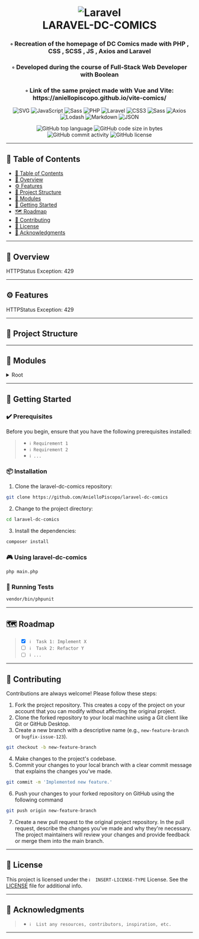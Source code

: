<div align="center">
<h1 align="center">
<img src="https://img.shields.io/badge/Laravel-777BB4.svg?style&logo=Laravel&logoColor=white" alt="Laravel" />
<br>LARAVEL-DC-COMICS
</h1>
<h3>◦ Recreation of the homepage of DC Comics made with PHP , CSS , SCSS , JS , Axios and Laravel</h3>
<h3>◦ Developed during the course of Full-Stack Web Developer with Boolean</h3>
<h3>◦ Link of the same project made with Vue and Vite: https://aniellopiscopo.github.io/vite-comics/</h3>

<p align="center">
<img src="https://img.shields.io/badge/SVG-FFB13B.svg?style&logo=SVG&logoColor=black" alt="SVG" />
<img src="https://img.shields.io/badge/JavaScript-F7DF1E.svg?style&logo=JavaScript&logoColor=black" alt="JavaScript" />
<img src="https://img.shields.io/badge/Sass-CC6699.svg?style&logo=Sass&logoColor=white" alt="Sass" />
<img src="https://img.shields.io/badge/PHP-777BB4.svg?style&logo=PHP&logoColor=white" alt="PHP" />
<img src="https://img.shields.io/badge/Laravel-777BB4.svg?style&logo=Laravel&logoColor=white" alt="Laravel" />
<img src="https://img.shields.io/badge/CSS3-E34F26.svg?style&logo=CSS3&logoColor=white" alt="CSS3" />
<img src="https://img.shields.io/badge/Sass-CC6699.svg?style&logo=Sass&logoColor=white" alt="Sass" />

<img src="https://img.shields.io/badge/Axios-5A29E4.svg?style&logo=Axios&logoColor=white" alt="Axios" />
<img src="https://img.shields.io/badge/Lodash-3492FF.svg?style&logo=Lodash&logoColor=white" alt="Lodash" />
<img src="https://img.shields.io/badge/Markdown-000000.svg?style&logo=Markdown&logoColor=white" alt="Markdown" />
<img src="https://img.shields.io/badge/JSON-000000.svg?style&logo=JSON&logoColor=white" alt="JSON" />
</p>
<img src="https://img.shields.io/github/languages/top/AnielloPiscopo/laravel-dc-comics?style&color=5D6D7E" alt="GitHub top language" />
<img src="https://img.shields.io/github/languages/code-size/AnielloPiscopo/laravel-dc-comics?style&color=5D6D7E" alt="GitHub code size in bytes" />
<img src="https://img.shields.io/github/commit-activity/m/AnielloPiscopo/laravel-dc-comics?style&color=5D6D7E" alt="GitHub commit activity" />
<img src="https://img.shields.io/github/license/AnielloPiscopo/laravel-dc-comics?style&color=5D6D7E" alt="GitHub license" />
</div>

---

## 📒 Table of Contents
- [📒 Table of Contents](#-table-of-contents)
- [📍 Overview](#-overview)
- [⚙️ Features](#-features)
- [📂 Project Structure](#project-structure)
- [🧩 Modules](#modules)
- [🚀 Getting Started](#-getting-started)
- [🗺 Roadmap](#-roadmap)
- [🤝 Contributing](#-contributing)
- [📄 License](#-license)
- [👏 Acknowledgments](#-acknowledgments)

---


## 📍 Overview

HTTPStatus Exception: 429

---

## ⚙️ Features

HTTPStatus Exception: 429

---


## 📂 Project Structure




---

## 🧩 Modules

<details closed><summary>Root</summary>

| File                                                                                                                                                                                                                           | Summary                   |
| ---                                                                                                                                                                                                                            | ---                       |
| [artisan](https://github.com/AnielloPiscopo/laravel-dc-comics/blob/main/artisan)                                                                                                                                               | HTTPStatus Exception: 429 |
| [vite.config.js](https://github.com/AnielloPiscopo/laravel-dc-comics/blob/main/vite.config.js)                                                                                                                                 | HTTPStatus Exception: 429 |
| [Kernel.php](https://github.com/AnielloPiscopo/laravel-dc-comics/blob/main/app\Console\Kernel.php)                                                                                                                             | HTTPStatus Exception: 429 |
| [Handler.php](https://github.com/AnielloPiscopo/laravel-dc-comics/blob/main/app\Exceptions\Handler.php)                                                                                                                        | HTTPStatus Exception: 429 |
| [Kernel.php](https://github.com/AnielloPiscopo/laravel-dc-comics/blob/main/app\Http\Kernel.php)                                                                                                                                | HTTPStatus Exception: 429 |
| [Controller.php](https://github.com/AnielloPiscopo/laravel-dc-comics/blob/main/app\Http\Controllers\Controller.php)                                                                                                            | HTTPStatus Exception: 429 |
| [ComicController.php](https://github.com/AnielloPiscopo/laravel-dc-comics/blob/main/app\Http\Controllers\Admin\ComicController.php)                                                                                            | HTTPStatus Exception: 429 |
| [ComicController.php](https://github.com/AnielloPiscopo/laravel-dc-comics/blob/main/app\Http\Controllers\Guest\ComicController.php)                                                                                            | HTTPStatus Exception: 429 |
| [Authenticate.php](https://github.com/AnielloPiscopo/laravel-dc-comics/blob/main/app\Http\Middleware\Authenticate.php)                                                                                                         | HTTPStatus Exception: 429 |
| [EncryptCookies.php](https://github.com/AnielloPiscopo/laravel-dc-comics/blob/main/app\Http\Middleware\EncryptCookies.php)                                                                                                     | HTTPStatus Exception: 429 |
| [PreventRequestsDuringMaintenance.php](https://github.com/AnielloPiscopo/laravel-dc-comics/blob/main/app\Http\Middleware\PreventRequestsDuringMaintenance.php)                                                                 | HTTPStatus Exception: 429 |
| [RedirectIfAuthenticated.php](https://github.com/AnielloPiscopo/laravel-dc-comics/blob/main/app\Http\Middleware\RedirectIfAuthenticated.php)                                                                                   | HTTPStatus Exception: 429 |
| [TrimStrings.php](https://github.com/AnielloPiscopo/laravel-dc-comics/blob/main/app\Http\Middleware\TrimStrings.php)                                                                                                           | HTTPStatus Exception: 429 |
| [TrustHosts.php](https://github.com/AnielloPiscopo/laravel-dc-comics/blob/main/app\Http\Middleware\TrustHosts.php)                                                                                                             | HTTPStatus Exception: 429 |
| [TrustProxies.php](https://github.com/AnielloPiscopo/laravel-dc-comics/blob/main/app\Http\Middleware\TrustProxies.php)                                                                                                         | HTTPStatus Exception: 429 |
| [ValidateSignature.php](https://github.com/AnielloPiscopo/laravel-dc-comics/blob/main/app\Http\Middleware\ValidateSignature.php)                                                                                               | HTTPStatus Exception: 429 |
| [VerifyCsrfToken.php](https://github.com/AnielloPiscopo/laravel-dc-comics/blob/main/app\Http\Middleware\VerifyCsrfToken.php)                                                                                                   | HTTPStatus Exception: 429 |
| [Comic.php](https://github.com/AnielloPiscopo/laravel-dc-comics/blob/main/app\Models\Comic.php)                                                                                                                                | HTTPStatus Exception: 429 |
| [User.php](https://github.com/AnielloPiscopo/laravel-dc-comics/blob/main/app\Models\User.php)                                                                                                                                  | HTTPStatus Exception: 429 |
| [AppServiceProvider.php](https://github.com/AnielloPiscopo/laravel-dc-comics/blob/main/app\Providers\AppServiceProvider.php)                                                                                                   | HTTPStatus Exception: 429 |
| [AuthServiceProvider.php](https://github.com/AnielloPiscopo/laravel-dc-comics/blob/main/app\Providers\AuthServiceProvider.php)                                                                                                 | HTTPStatus Exception: 429 |
| [BroadcastServiceProvider.php](https://github.com/AnielloPiscopo/laravel-dc-comics/blob/main/app\Providers\BroadcastServiceProvider.php)                                                                                       | HTTPStatus Exception: 429 |
| [EventServiceProvider.php](https://github.com/AnielloPiscopo/laravel-dc-comics/blob/main/app\Providers\EventServiceProvider.php)                                                                                               | HTTPStatus Exception: 429 |
| [RouteServiceProvider.php](https://github.com/AnielloPiscopo/laravel-dc-comics/blob/main/app\Providers\RouteServiceProvider.php)                                                                                               | HTTPStatus Exception: 429 |
| [app.php](https://github.com/AnielloPiscopo/laravel-dc-comics/blob/main/bootstrap\app.php)                                                                                                                                     | HTTPStatus Exception: 429 |
| [app.php](https://github.com/AnielloPiscopo/laravel-dc-comics/blob/main/config\app.php)                                                                                                                                        | HTTPStatus Exception: 429 |
| [auth.php](https://github.com/AnielloPiscopo/laravel-dc-comics/blob/main/config\auth.php)                                                                                                                                      | HTTPStatus Exception: 429 |
| [broadcasting.php](https://github.com/AnielloPiscopo/laravel-dc-comics/blob/main/config\broadcasting.php)                                                                                                                      | HTTPStatus Exception: 429 |
| [cache.php](https://github.com/AnielloPiscopo/laravel-dc-comics/blob/main/config\cache.php)                                                                                                                                    | HTTPStatus Exception: 429 |
| [cors.php](https://github.com/AnielloPiscopo/laravel-dc-comics/blob/main/config\cors.php)                                                                                                                                      | HTTPStatus Exception: 429 |
| [database.php](https://github.com/AnielloPiscopo/laravel-dc-comics/blob/main/config\database.php)                                                                                                                              | HTTPStatus Exception: 429 |
| [filesystems.php](https://github.com/AnielloPiscopo/laravel-dc-comics/blob/main/config\filesystems.php)                                                                                                                        | HTTPStatus Exception: 429 |
| [hashing.php](https://github.com/AnielloPiscopo/laravel-dc-comics/blob/main/config\hashing.php)                                                                                                                                | HTTPStatus Exception: 429 |
| [logging.php](https://github.com/AnielloPiscopo/laravel-dc-comics/blob/main/config\logging.php)                                                                                                                                | HTTPStatus Exception: 429 |
| [mail.php](https://github.com/AnielloPiscopo/laravel-dc-comics/blob/main/config\mail.php)                                                                                                                                      | HTTPStatus Exception: 429 |
| [queue.php](https://github.com/AnielloPiscopo/laravel-dc-comics/blob/main/config\queue.php)                                                                                                                                    | HTTPStatus Exception: 429 |
| [sanctum.php](https://github.com/AnielloPiscopo/laravel-dc-comics/blob/main/config\sanctum.php)                                                                                                                                | HTTPStatus Exception: 429 |
| [services.php](https://github.com/AnielloPiscopo/laravel-dc-comics/blob/main/config\services.php)                                                                                                                              | HTTPStatus Exception: 429 |
| [session.php](https://github.com/AnielloPiscopo/laravel-dc-comics/blob/main/config\session.php)                                                                                                                                | HTTPStatus Exception: 429 |
| [view.php](https://github.com/AnielloPiscopo/laravel-dc-comics/blob/main/config\view.php)                                                                                                                                      | HTTPStatus Exception: 429 |
| [comics.php](https://github.com/AnielloPiscopo/laravel-dc-comics/blob/main/config\db\comics.php)                                                                                                                               | HTTPStatus Exception: 429 |
| [UserFactory.php](https://github.com/AnielloPiscopo/laravel-dc-comics/blob/main/database\factories\UserFactory.php)                                                                                                            | HTTPStatus Exception: 429 |
| [2014_10_12_000000_create_users_table.php](https://github.com/AnielloPiscopo/laravel-dc-comics/blob/main/database\migrations\2014_10_12_000000_create_users_table.php)                                                         | HTTPStatus Exception: 429 |
| [2014_10_12_100000_create_password_resets_table.php](https://github.com/AnielloPiscopo/laravel-dc-comics/blob/main/database\migrations\2014_10_12_100000_create_password_resets_table.php)                                     | HTTPStatus Exception: 429 |
| [2019_08_19_000000_create_failed_jobs_table.php](https://github.com/AnielloPiscopo/laravel-dc-comics/blob/main/database\migrations\2019_08_19_000000_create_failed_jobs_table.php)                                             | HTTPStatus Exception: 429 |
| [2019_12_14_000001_create_personal_access_tokens_table.php](https://github.com/AnielloPiscopo/laravel-dc-comics/blob/main/database\migrations\2019_12_14_000001_create_personal_access_tokens_table.php)                       | HTTPStatus Exception: 429 |
| [2023_02_13_142440_create_comics_table.php](https://github.com/AnielloPiscopo/laravel-dc-comics/blob/main/database\migrations\2023_02_13_142440_create_comics_table.php)                                                       | HTTPStatus Exception: 429 |
| [2023_02_16_150558_modify_sales_date_column_type.php](https://github.com/AnielloPiscopo/laravel-dc-comics/blob/main/database\migrations\2023_02_16_150558_modify_sales_date_column_type.php)                                   | HTTPStatus Exception: 429 |
| [2023_02_16_163852_add_nullable_to_the_columns_of_comics_table.php](https://github.com/AnielloPiscopo/laravel-dc-comics/blob/main/database\migrations\2023_02_16_163852_add_nullable_to_the_columns_of_comics_table.php)       | HTTPStatus Exception: 429 |
| [2023_02_16_205626_remove_default_in_thumb_column_of_comics_table.php](https://github.com/AnielloPiscopo/laravel-dc-comics/blob/main/database\migrations\2023_02_16_205626_remove_default_in_thumb_column_of_comics_table.php) | HTTPStatus Exception: 429 |
| [ComicsTableSeeder.php](https://github.com/AnielloPiscopo/laravel-dc-comics/blob/main/database\seeders\ComicsTableSeeder.php)                                                                                                  | HTTPStatus Exception: 429 |
| [DatabaseSeeder.php](https://github.com/AnielloPiscopo/laravel-dc-comics/blob/main/database\seeders\DatabaseSeeder.php)                                                                                                        | HTTPStatus Exception: 429 |
| [auth.php](https://github.com/AnielloPiscopo/laravel-dc-comics/blob/main/lang\en\auth.php)                                                                                                                                     | HTTPStatus Exception: 429 |
| [pagination.php](https://github.com/AnielloPiscopo/laravel-dc-comics/blob/main/lang\en\pagination.php)                                                                                                                         | HTTPStatus Exception: 429 |
| [passwords.php](https://github.com/AnielloPiscopo/laravel-dc-comics/blob/main/lang\en\passwords.php)                                                                                                                           | HTTPStatus Exception: 429 |
| [validation.php](https://github.com/AnielloPiscopo/laravel-dc-comics/blob/main/lang\en\validation.php)                                                                                                                         | HTTPStatus Exception: 429 |
| [.htaccess](https://github.com/AnielloPiscopo/laravel-dc-comics/blob/main/public\.htaccess)                                                                                                                                    | HTTPStatus Exception: 429 |
| [index.php](https://github.com/AnielloPiscopo/laravel-dc-comics/blob/main/public\index.php)                                                                                                                                    | HTTPStatus Exception: 429 |
| [app.js](https://github.com/AnielloPiscopo/laravel-dc-comics/blob/main/resources\js\app.js)                                                                                                                                    | HTTPStatus Exception: 429 |
| [bootstrap.js](https://github.com/AnielloPiscopo/laravel-dc-comics/blob/main/resources\js\bootstrap.js)                                                                                                                        | HTTPStatus Exception: 429 |
| [deleteComicElement.js](https://github.com/AnielloPiscopo/laravel-dc-comics/blob/main/resources\js\Admin\deleteComicElement.js)                                                                                                | HTTPStatus Exception: 429 |
| [app.scss](https://github.com/AnielloPiscopo/laravel-dc-comics/blob/main/resources\scss\app.scss)                                                                                                                              | HTTPStatus Exception: 429 |
| [general.scss](https://github.com/AnielloPiscopo/laravel-dc-comics/blob/main/resources\scss\general.scss)                                                                                                                      | HTTPStatus Exception: 429 |
| [_comics.scss](https://github.com/AnielloPiscopo/laravel-dc-comics/blob/main/resources\scss\Guest\_comics.scss)                                                                                                                | HTTPStatus Exception: 429 |
| [_footer.scss](https://github.com/AnielloPiscopo/laravel-dc-comics/blob/main/resources\scss\partials\_footer.scss)                                                                                                             | HTTPStatus Exception: 429 |
| [_header.scss](https://github.com/AnielloPiscopo/laravel-dc-comics/blob/main/resources\scss\partials\_header.scss)                                                                                                             | HTTPStatus Exception: 429 |
| [_loader.scss](https://github.com/AnielloPiscopo/laravel-dc-comics/blob/main/resources\scss\partials\_loader.scss)                                                                                                             | HTTPStatus Exception: 429 |
| [_variables.scss](https://github.com/AnielloPiscopo/laravel-dc-comics/blob/main/resources\scss\partials\_variables.scss)                                                                                                       | HTTPStatus Exception: 429 |
| [home.blade.php](https://github.com/AnielloPiscopo/laravel-dc-comics/blob/main/resources\views\Admin\pages\home.blade.php)                                                                                                     | HTTPStatus Exception: 429 |
| [create.blade.php](https://github.com/AnielloPiscopo/laravel-dc-comics/blob/main/resources\views\Admin\pages\comics\create.blade.php)                                                                                          | HTTPStatus Exception: 429 |
| [edit.blade.php](https://github.com/AnielloPiscopo/laravel-dc-comics/blob/main/resources\views\Admin\pages\comics\edit.blade.php)                                                                                              | HTTPStatus Exception: 429 |
| [index.blade.php](https://github.com/AnielloPiscopo/laravel-dc-comics/blob/main/resources\views\Admin\pages\comics\index.blade.php)                                                                                            | HTTPStatus Exception: 429 |
| [show.blade.php](https://github.com/AnielloPiscopo/laravel-dc-comics/blob/main/resources\views\Admin\pages\comics\show.blade.php)                                                                                              | HTTPStatus Exception: 429 |
| [form.blade.php](https://github.com/AnielloPiscopo/laravel-dc-comics/blob/main/resources\views\Admin\pages\comics\partials\form.blade.php)                                                                                     | HTTPStatus Exception: 429 |
| [comics.blade.php](https://github.com/AnielloPiscopo/laravel-dc-comics/blob/main/resources\views\Guest\pages\comics.blade.php)                                                                                                 | HTTPStatus Exception: 429 |
| [home.blade.php](https://github.com/AnielloPiscopo/laravel-dc-comics/blob/main/resources\views\Guest\pages\home.blade.php)                                                                                                     | HTTPStatus Exception: 429 |
| [app.blade.php](https://github.com/AnielloPiscopo/laravel-dc-comics/blob/main/resources\views\layouts\app.blade.php)                                                                                                           | HTTPStatus Exception: 429 |
| [footer.blade.php](https://github.com/AnielloPiscopo/laravel-dc-comics/blob/main/resources\views\partials\footer.blade.php)                                                                                                    | HTTPStatus Exception: 429 |
| [header.blade.php](https://github.com/AnielloPiscopo/laravel-dc-comics/blob/main/resources\views\partials\header.blade.php)                                                                                                    | HTTPStatus Exception: 429 |
| [api.php](https://github.com/AnielloPiscopo/laravel-dc-comics/blob/main/routes\api.php)                                                                                                                                        | HTTPStatus Exception: 429 |
| [channels.php](https://github.com/AnielloPiscopo/laravel-dc-comics/blob/main/routes\channels.php)                                                                                                                              | HTTPStatus Exception: 429 |
| [console.php](https://github.com/AnielloPiscopo/laravel-dc-comics/blob/main/routes\console.php)                                                                                                                                | HTTPStatus Exception: 429 |
| [web.php](https://github.com/AnielloPiscopo/laravel-dc-comics/blob/main/routes\web.php)                                                                                                                                        | HTTPStatus Exception: 429 |

</details>

---

## 🚀 Getting Started

### ✔️ Prerequisites

Before you begin, ensure that you have the following prerequisites installed:
> - `ℹ️ Requirement 1`
> - `ℹ️ Requirement 2`
> - `ℹ️ ...`

### 📦 Installation

1. Clone the laravel-dc-comics repository:
```sh
git clone https://github.com/AnielloPiscopo/laravel-dc-comics
```

2. Change to the project directory:
```sh
cd laravel-dc-comics
```

3. Install the dependencies:
```sh
composer install
```

### 🎮 Using laravel-dc-comics

```sh
php main.php
```

### 🧪 Running Tests
```sh
vendor/bin/phpunit
```

---


## 🗺 Roadmap

> - [X] `ℹ️  Task 1: Implement X`
> - [ ] `ℹ️  Task 2: Refactor Y`
> - [ ] `ℹ️ ...`


---

## 🤝 Contributing

Contributions are always welcome! Please follow these steps:
1. Fork the project repository. This creates a copy of the project on your account that you can modify without affecting the original project.
2. Clone the forked repository to your local machine using a Git client like Git or GitHub Desktop.
3. Create a new branch with a descriptive name (e.g., `new-feature-branch` or `bugfix-issue-123`).
```sh
git checkout -b new-feature-branch
```
4. Make changes to the project's codebase.
5. Commit your changes to your local branch with a clear commit message that explains the changes you've made.
```sh
git commit -m 'Implemented new feature.'
```
6. Push your changes to your forked repository on GitHub using the following command
```sh
git push origin new-feature-branch
```
7. Create a new pull request to the original project repository. In the pull request, describe the changes you've made and why they're necessary.
The project maintainers will review your changes and provide feedback or merge them into the main branch.

---

## 📄 License

This project is licensed under the `ℹ️  INSERT-LICENSE-TYPE` License. See the [LICENSE](https://docs.github.com/en/communities/setting-up-your-project-for-healthy-contributions/adding-a-license-to-a-repository) file for additional info.

---

## 👏 Acknowledgments

> - `ℹ️  List any resources, contributors, inspiration, etc.`

---
